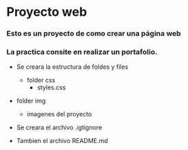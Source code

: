 # Proyecto web

### Esto es un proyecto de como crear una página web

### La practica consite en realizar un portafolio.

- Se creara la estructura de foldes y files

  - folder css
    - styles.css

- folder img

  - imagenes del proyecto

- Se creara el archivo .igtignore
- Tambien el archivo README.md
